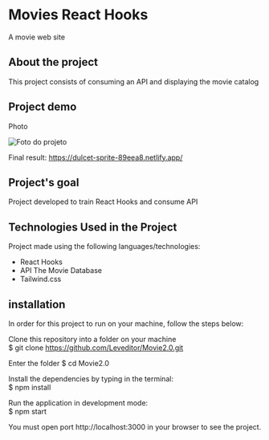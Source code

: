 # Movies React Hooks

A movie web site

## About the project

This project consists of consuming an API and displaying the movie catalog

## Project demo

Photo

![Foto do projeto](FotoProjeto.PNG)

Final result: https://dulcet-sprite-89eea8.netlify.app/

## Project's goal

Project developed to train React Hooks and consume API

## Technologies Used in the Project

Project made using the following languages/technologies:

* React Hooks
* API The Movie Database
* Tailwind.css

## installation

In order for this project to run on your machine, follow the steps below:

Clone this repository into a folder on your machine  
$ git clone https://github.com/Leveditor/Movie2.0.git  

Enter the folder 
$ cd Movie2.0  

Install the dependencies by typing in the terminal:  
$ npm install  

Run the application in development mode:  
$ npm start

You must open port http://localhost:3000 in your browser to see the project.
